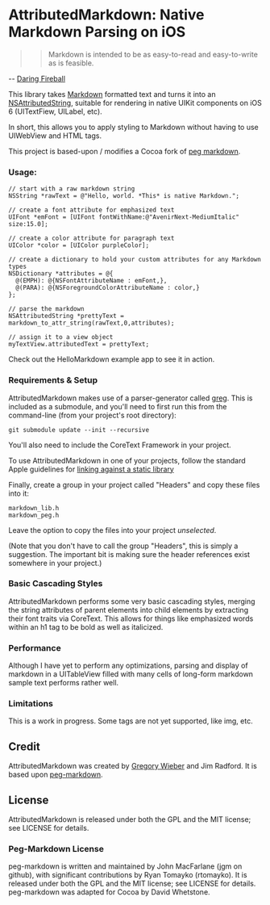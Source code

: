 AttributedMarkdown: Native Markdown Parsing on iOS
==================================================

>> Markdown is intended to be as easy-to-read and easy-to-write as is feasible.

-- [Daring Fireball](http://daringfireball.net/projects/markdown/)

This library takes [Markdown](http://daringfireball.net/projects/markdown/) formatted text and turns it into an [NSAttributedString](https://developer.apple.com/library/mac/#documentation/Cocoa/Reference/Foundation/Classes/NSAttributedString_Class/Reference/Reference.html), suitable for rendering in native UIKit components on iOS 6 (UITextFiew, UILabel, etc). 

In short, this allows you to apply styling to Markdown without having to use UIWebView and HTML tags.

This project is based-upon / modifies a Cocoa fork of [peg markdown](https://github.com/humblehacker/peg-markdown/). 

### Usage:

    // start with a raw markdown string
    NSString *rawText = @"Hello, world. *This* is native Markdown.";

    // create a font attribute for emphasized text
    UIFont *emFont = [UIFont fontWithName:@"AvenirNext-MediumItalic" size:15.0];
    
    // create a color attribute for paragraph text
    UIColor *color = [UIColor purpleColor];

    // create a dictionary to hold your custom attributes for any Markdown types
    NSDictionary *attributes = @{
      @(EMPH): @{NSFontAttributeName : emFont,},
      @(PARA): @{NSForegroundColorAttributeName : color,}
    };
   
    // parse the markdown
    NSAttributedString *prettyText = markdown_to_attr_string(rawText,0,attributes);

    // assign it to a view object
    myTextView.attributedText = prettyText;



Check out the HelloMarkdown example app to see it in action.
     

### Requirements & Setup

AttributedMarkdown makes use of a parser-generator called [greg](https://github.com/nddrylliog/greg). This is included 
as a submodule, and you'll need to first run this from the command-line (from your project's root directory): 

    git submodule update --init --recursive
    
You'll also need to include the CoreText Framework in your project.
    
To use AttributedMarkdown in one of your projects, follow the standard Apple guidelines for 
[linking against a static library](http://developer.apple.com/library/ios/#technotes/iOSStaticLibraries/Articles/configuration.html#/apple_ref/doc/uid/TP40012554-CH3-SW2)

Finally, create a group in your project called "Headers" and copy these files into it: 

    markdown_lib.h
    markdown_peg.h 

Leave the option to copy the files into your project _unselected_. 

(Note that you don't have to call the group "Headers", this is simply a suggestion. The important bit is making sure the header references exist somewhere in your project.)

### Basic Cascading Styles

AttributedMarkdown performs some very basic cascading styles, merging the string attributes of parent elements into child elements by extracting their font traits via CoreText. This allows for things like emphasized words within an h1 tag to be bold as well as italicized.  

### Performance

Although I have yet to perform any optimizations, parsing and display of markdown in a UITableView filled with many cells of long-form markdown sample text performs rather well. 

### Limitations

This is a work in progress. Some tags are not yet supported, like img, etc. 

## Credit

AttributedMarkdown was created by [Gregory Wieber](http://gregorywieber.com) and Jim Radford. It is based upon
[peg-markdown](https://github.com/jgm/peg-markdown).

## License

AttributedMarkdown is released under both the GPL and the MIT license; see LICENSE for details. 

### Peg-Markdown License

peg-markdown is written and maintained by John MacFarlane (jgm on github), with significant contributions by Ryan Tomayko (rtomayko). It is released under both the GPL and the MIT license; see LICENSE for details. peg-markdown was adapted for Cocoa by David Whetstone.

